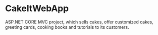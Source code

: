 # CakeItWebApp
ASP.NET CORE MVC project, which sells cakes, offer customized cakes, greeting cards, cooking books and tutorials to its customers.
